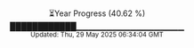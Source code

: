 <p align="center">
⏳Year Progress (40.62 %) <br>
████████████▁▁▁▁▁▁▁▁▁▁▁▁▁▁▁▁▁▁ <br>
<sub>Updated: Thu, 29 May 2025 06:34:04 GMT</sub>
</p>

